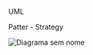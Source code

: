 UML

Patter - Strategy

![Diagrama sem nome](https://github.com/DankoCaboski/BERTOTI/assets/109988937/9dd9a026-06b1-473e-8df2-f7b4d2165d52)
